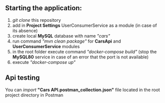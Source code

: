 ## Starting the application:
1) _git clone_ this repository
2) add in **Project Settings** UserConsumerService as a module (in case of its absence)
3) create local **MySQL** database with name _"cars"_
4) run command _"mvn clean package"_ for **CarsApi** and **UserConsumerService** modules
5) in the root folder execute command _"docker-compose build"_ (stop the **MySQL80** service in case of an error that 
the port is not available)
6) execute _"docker-compose up"_

## Api testing 
You can _import_ **"Cars API.postman_collection.json"** file located in the root project directory in Postman
